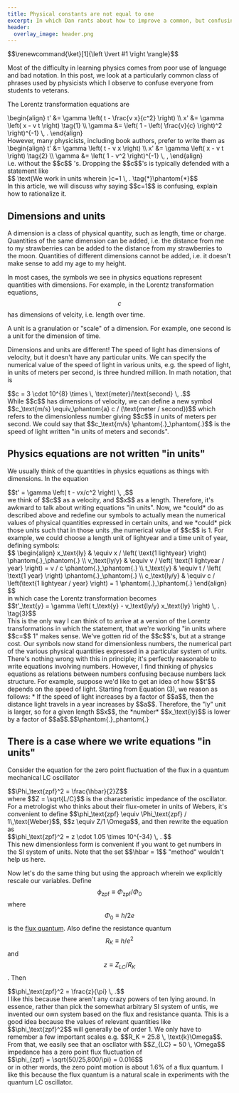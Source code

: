 ```yaml
---
title: Physical constants are not equal to one
excerpt: In which Dan rants about how to improve a common, but confusing, phrase.
header:
  overlay_image: header.png
---
```


<div> $$\renewcommand{\ket}[1]{\left \lvert #1 \right \rangle}$$</div>

Most of the difficulty in learning physics comes from poor use of language and bad notation.
In this post, we look at a particularly common class of phrases used by physicists which I observe to confuse everyone from students to veterans.

The Lorentz transformation equations are
<div>
\begin{align}
t' &= \gamma \left( t - \frac{v x}{c^2} \right) \\
x' &= \gamma \left( x - v t \right) \tag{1} \\
\gamma &= \left( 1 - \left( \frac{v}{c} \right)^2 \right)^{-1} \, .
\end{align}
</div>
However, many physicists, including book authors, prefer to write them as
<div>
\begin{align}
t' &= \gamma \left( t - v x \right) \\
x' &= \gamma \left( x - v t \right) \tag{2} \\
\gamma &= \left( 1 - v^2 \right)^{-1} \, ,
\end{align}
</div>
i.e. without the <span> $$c$$ </span>'s.
Dropping the <span>$$c$$</span>'s is typically defended with a statement like
<div>$$ \text{We work in units wherein }c=1 \, . \tag{*}\phantom{*}$$</div>
In this article, we will discuss why saying <span>$$c=1$$</span> is confusing, explain how to rationalize it.

## Dimensions and units

A dimension is a class of physical quantity, such as length, time or charge.
Quantities of the same dimension can be added, i.e. the distance from me to my strawberries can be added to the distance from my strawberries to the moon.
Quantities of different dimensions cannot be added, i.e. it doesn't make sense to add my age to my height.

In most cases, the symbols we see in physics equations represent quantities with dimensions.
For example, in the Lorentz transformation equations, <span>$$c$$</span> has dimensions of velcity, i.e. length over time.

A unit is a granulation or "scale" of a dimension.
For example, one second is a unit for the dimension of time.

Dimensions and units are different!
The speed of light has dimensions of velocity, but it doesn't have any particular units.
We can specify the numerical value of the speed of light in various units, e.g. the speed of light, in units of meters per second, is three hundred million.
In math notation, that is
<div>
$$c = 3 \cdot 10^{8} \times \, \text{meter}/\text{second} \, .$$
</div>
While <span>$$c$$</span> has dimensions of velocity, we can define a new symbol
<span>$$c_\text{m/s} \equiv_\phantom{a} c / (\text{meter / second})$$</span> which refers to the dimensionless number giving <span>$$c$$</span> in units of meters per second.
We could say that <span>$$c_\text{m/s} \phantom{.}_\phantom{.}$$</span> is the speed of light written "in units of meters and seconds".

## Physics equations are not written "in units"

We usually think of the quantities in physics equations as things with dimensions.
In the equation
<div>
$$t' = \gamma \left( t - vx/c^2 \right) \, ,$$
</div>
we think of <span>$$c$$</span> as a velocity, and <span>$$x$$</span> as a length.
Therefore, it's awkward to talk about writing equations "in units".
Now, we *could* do as described above and redefine our symbols to actually mean the numerical values of physical quantities expressed in certain units, and we *could* pick those units such that in those units ,the numerical value of <span>$$c$$</span> is 1.
For example, we could choose a length unit of lightyear and a time unit of year, defining symbols:
<div>
$$
\begin{align}
x_\text{ly} & \equiv x / \left( \text{1 lightyear} \right) \phantom{.}_\phantom{.} \\
v_\text{ly/y} & \equiv v / \left( \text{1 lightyear / year} \right) = v / c \phantom{.}_\phantom{.} \\
t_\text{y} & \equiv t / \left( \text{1 year} \right) \phantom{.}_\phantom{.} \\
c_\text{ly/y} & \equiv c / \left(\text{1 lightyear / year} \right) = 1 \phantom{.}_\phantom{.}
\end{align}
$$
</div>
in which case the Lorentz transformation becomes
<div>
$$t'_\text{y} = \gamma \left( t_\text{y} - v_\text{ly/y} x_\text{ly} \right) \, . \tag{3}$$
</div>
This is the only way I can think of to arrive at a version of the Lorentz transformations in which the statement, that we're working "in units where <span>$$c=$$</span> 1" makes sense.
We've gotten rid of the <span>$$c$$</span>'s, but at a strange cost.
Our symbols now stand for dimensionless numbers, the numerical part of the various physical quantities expressed in a particular system of units.
There's nothing wrong with this in principle; it's perfectly reasonable to write equations involving numbers.
However, I find thinking of physics equations as relations between numbers confusing because numbers lack structure.
For example, suppose we'd like to get an idea of how <span>$$t'$$</span> depends on the speed of light.
Starting from Equation (3), we reason as follows:
* If the speed of light increases by a factor of <span>$$a$$</span>, then the distance light travels in a year increases by <span>$$a$$</span>.
Therefore, the "ly" unit is larger, so for a given length <span>$$x$$</span>, the *number* <span>$$x_\text{ly}$$</span> is lower by a factor of <span>$$a$$</span>.<span>$$\phantom{.}_phantom{.}


## There is a case where we write equations "in units"

Consider the equation for the zero point fluctuation of the flux in a quantum mechanical LC oscillator
<div>
$$\Phi_\text{zpf}^2 = \frac{\hbar}{2}Z$$
</div>
where <span>$$Z = \sqrt{L/C}$$</span> is the characteristic impedance of the oscillator.
For a metrologist who thinks about their flux-ometer in units of Webers, it's convenient to define <span>$$\phi_\text{zpf} \equiv \Phi_\text{zpf} / 1\,\text{Weber}$$</span>, <span>$$z \equiv Z/1 \Omega$$</span>, and then rewrite the equation as
<div>
$$\phi_\text{zpf}^2 = z \cdot 1.05 \times 10^{-34} \, . $$
</div>
This new dimensionless form is convenient if you want to get numbers in the SI system of units.
Note that the set <span>$$\hbar = 1$$</span> "method" wouldn't help us here.

Now let's do the same thing but using the approach wherein we explicitly rescale our variables.
Define <span>$$\phi_\text{zpf} \equiv \Phi_\text{zpf} / \Phi_0$$</span> where <span>$$\Phi_0 \equiv h / 2e$$</span> is the [flux quantum](https://en.wikipedia.org/wiki/Magnetic_flux_quantum).
Also define the resistance quantum <span>$$R_K \equiv h / e^2$$</span> and <span>$$z \equiv Z_{LC} / R_K$$</span>.
Then
<div>
$$\phi_\text{zpf}^2 = \frac{z}{\pi} \, .$$
</div>
I like this because there aren't any crazy powers of ten lying around.
In essence, rather than pick the somewhat arbitrary SI system of untis, we invented our own system based on the flux and resistance quanta.
This is a good idea because the values of relevant quantities like <span>$$\phi_\text{zpf}^2$$</span> will generally be of order 1.
We only have to remember a few important scales e.g. <span>$$R_K = 25.8 \, \text{k}\Omega$$</span>.
From that, we easily see that an oscllator with <span>$$Z_{LC} = 50 \, \Omega$$</span> impedance has a zero point flux fluctuation of
<div>
$$\phi_{zpf} = \sqrt{50/25,800/\pi} = 0.016$$
</div>
or in other words, the zero point motion is about 1.6% of a flux quantum.
I like this because the flux quantum is a natural scale in experiments with the quantum LC oscillator.
